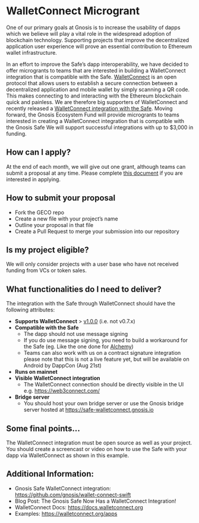 # WalletConnect Microgrant

 
One of our primary goals at Gnosis is to increase the usability of dapps which we believe will play a vital role in the widespread adoption of blockchain technology. Supporting projects that improve the decentralized application user experience will prove an essential contribution to Ethereum wallet infrastructure.
 
In an effort to improve the Safe’s dapp interoperability, we have decided to offer microgrants to teams that are interested in building a WalletConnect integration that is compatible with the Safe. [WalletConnect](https://walletconnect.org/) is an open protocol that allows users to establish a secure connection between a decentralized application and mobile wallet by simply scanning a QR code. This makes connecting to and interacting with the Ethereum blockchain quick and painless. We are therefore big supporters of WalletConnect and recently released a [WalletConnect integration with the Safe](https://blog.gnosis.pm/the-gnosis-safe-now-has-a-wallet-connect-integration-61000b098657). 
Moving forward, the Gnosis Ecosystem Fund will provide microgrants to teams interested in creating a WalletConnect integration that is compatible with the Gnosis Safe We will support successful integrations with up to $3,000 in funding.

## How can I apply? 
At the end of each month, we will give out one grant, although teams can submit a proposal at any time. Please complete [this document](https://github.com/gnosis/GECO/blob/master/WalletConnect%20Microgrant/Application%20template.md) if you are interested in applying.

## How to submit your proposal
* Fork the GECO repo
* Create a new file with your project’s name
* Outline your proposal in that file
* Create a Pull Request to merge your submission into our repository

## Is my project eligible? 
We will only consider projects with a user base who have not received funding from VCs or token sales.

## What functionalities do I need to deliver? 

The integration with the Safe through WalletConnect should have the following attributes: 

* **Supports WalletConnect** > [v1.0.0](https://docs.walletconnect.org/) (i.e. not v0.7.x)
* **Compatible with the Safe**
   * The dapp should not use message signing
   * If you do use message signing, you need to build a workaround for the Safe (eg. Like the one done for [Alchemy](https://github.com/daostack/alchemy))
   * Teams can also work with us on a contract signature integration please note that this is not a live feature yet, but will be available on Android by DappCon (Aug 21st)
* **Runs on mainnet**
* **Visible WalletConnect integration**
   * The WalletConnect connection should be directly visible in the UI  e.g. https://web3connect.com/ 
* **Bridge server**
   * You should host your own bridge server or use the Gnosis bridge server hosted at https://safe-walletconnect.gnosis.io  

## Some final points...
The WalletConnect integration must be open source as well as your project.
You should create a screencast or video on how to use the Safe with your dapp via WalletConnect as shown in this example. 

## Additional Information: 
* Gnosis Safe WalletConnect integration: https://github.com/gnosis/wallet-connect-swift
* Blog Post: The Gnosis Safe Now Has a WalletConnect Integration!
* WalletConnect Docs: https://docs.walletconnect.org 
* Examples: https://walletconnect.org/apps  
